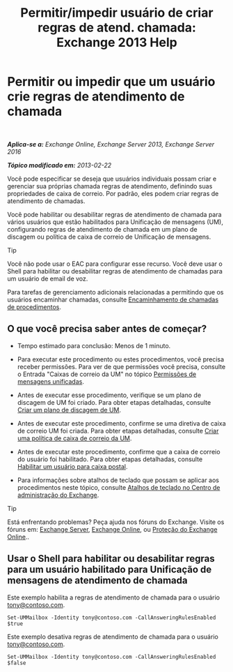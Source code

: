 ﻿---
title: 'Permitir/impedir usuário de criar regras de atend. chamada: Exchange 2013 Help'
TOCTitle: Permitir ou impedir que um usuário crie regras de atendimento de chamada
ms:assetid: 81863440-8b21-4523-bdab-6a2311889a0d
ms:mtpsurl: https://technet.microsoft.com/pt-br/library/Dd298097(v=EXCHG.150)
ms:contentKeyID: 50556234
ms.date: 05/22/2018
mtps_version: v=EXCHG.150
ms.translationtype: MT
---

# Permitir ou impedir que um usuário crie regras de atendimento de chamada

 

_**Aplica-se a:** Exchange Online, Exchange Server 2013, Exchange Server 2016_

_**Tópico modificado em:** 2013-02-22_

Você pode especificar se deseja que usuários individuais possam criar e gerenciar sua próprias chamada regras de atendimento, definindo suas propriedades de caixa de correio. Por padrão, eles podem criar regras de atendimento de chamadas.

Você pode habilitar ou desabilitar regras de atendimento de chamada para vários usuários que estão habilitados para Unificação de mensagens (UM), configurando regras de atendimento de chamada em um plano de discagem ou política de caixa de correio de Unificação de mensagens.


> [!TIP]
> Você não pode usar o EAC para configurar esse recurso. Você deve usar o Shell para habilitar ou desabilitar regras de atendimento de chamadas para um usuário de email de voz.



Para tarefas de gerenciamento adicionais relacionadas a permitindo que os usuários encaminhar chamadas, consulte [Encaminhamento de chamadas de procedimentos](forwarding-calls-procedures-exchange-2013-help.md).

## O que você precisa saber antes de começar?

  - Tempo estimado para conclusão: Menos de 1 minuto.

  - Para executar este procedimento ou estes procedimentos, você precisa receber permissões. Para ver de que permissões você precisa, consulte o Entrada "Caixas de correio da UM" no tópico [Permissões de mensagens unificadas](unified-messaging-permissions-exchange-2013-help.md).

  - Antes de executar esse procedimento, verifique se um plano de discagem de UM foi criado. Para obter etapas detalhadas, consulte [Criar um plano de discagem de UM](create-a-um-dial-plan-exchange-2013-help.md).

  - Antes de executar este procedimento, confirme se uma diretiva de caixa de correio UM foi criada. Para obter etapas detalhadas, consulte [Criar uma política de caixa de correio da UM](create-a-um-mailbox-policy-exchange-2013-help.md).

  - Antes de executar este procedimento, confirme que a caixa de correio do usuário foi habilitado. Para obter etapas detalhadas, consulte [Habilitar um usuário para caixa postal](enable-a-user-for-voice-mail-exchange-2013-help.md).

  - Para informações sobre atalhos de teclado que possam se aplicar aos procedimentos neste tópico, consulte [Atalhos de teclado no Centro de administração do Exchange](keyboard-shortcuts-in-the-exchange-admin-center-exchange-online-protection-help.md).


> [!TIP]
> Está enfrentando problemas? Peça ajuda nos fóruns do Exchange. Visite os fóruns em: <A href="https://go.microsoft.com/fwlink/p/?linkid=60612">Exchange Server</A>, <A href="https://go.microsoft.com/fwlink/p/?linkid=267542">Exchange Online</A>, ou <A href="https://go.microsoft.com/fwlink/p/?linkid=285351">Proteção do Exchange Online</A>..



## Usar o Shell para habilitar ou desabilitar regras para um usuário habilitado para Unificação de mensagens de atendimento de chamada

Este exemplo habilita a regras de atendimento de chamada para o usuário tony@contoso.com.

    Set-UMMailbox -Identity tony@contoso.com -CallAnsweringRulesEnabled $true

Este exemplo desativa regras de atendimento de chamada para o usuário tony@contoso.com.

    Set-UMMailbox -Identity tony@contoso.com -CallAnsweringRulesEnabled $false

